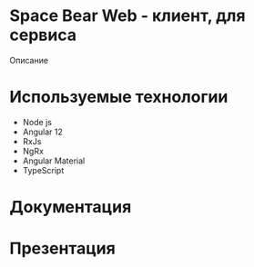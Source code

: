 # Space Bear Web - клиент, для сервиса

Описание

# Используемые технологии

- Node js
- Angular 12
- RxJs
- NgRx
- Angular Material
- TypeScript

# Документация

# Презентация
